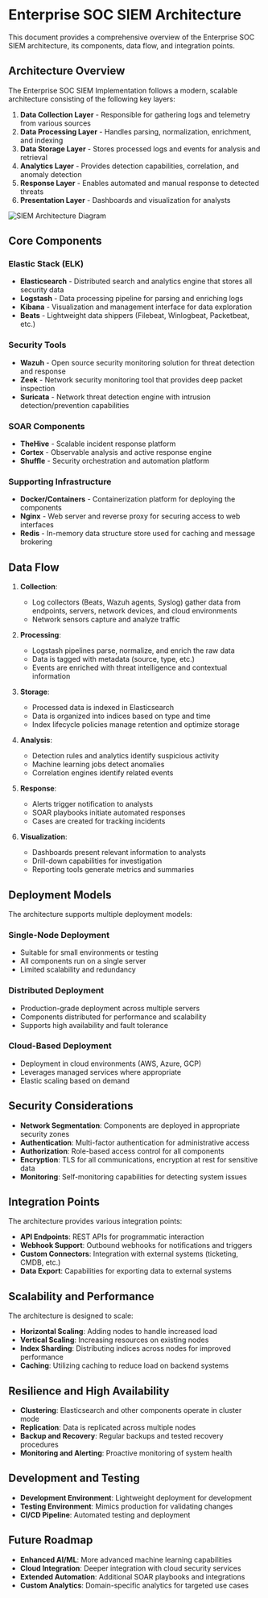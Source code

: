 # Enterprise SOC SIEM Architecture

This document provides a comprehensive overview of the Enterprise SOC SIEM architecture, its components, data flow, and integration points.

## Architecture Overview

The Enterprise SOC SIEM Implementation follows a modern, scalable architecture consisting of the following key layers:

1. **Data Collection Layer** - Responsible for gathering logs and telemetry from various sources
2. **Data Processing Layer** - Handles parsing, normalization, enrichment, and indexing
3. **Data Storage Layer** - Stores processed logs and events for analysis and retrieval
4. **Analytics Layer** - Provides detection capabilities, correlation, and anomaly detection
5. **Response Layer** - Enables automated and manual response to detected threats
6. **Presentation Layer** - Dashboards and visualization for analysts

![SIEM Architecture Diagram](../assets/images/architecture-diagram.png)

## Core Components

### Elastic Stack (ELK)

- **Elasticsearch** - Distributed search and analytics engine that stores all security data
- **Logstash** - Data processing pipeline for parsing and enriching logs
- **Kibana** - Visualization and management interface for data exploration
- **Beats** - Lightweight data shippers (Filebeat, Winlogbeat, Packetbeat, etc.)

### Security Tools

- **Wazuh** - Open source security monitoring solution for threat detection and response
- **Zeek** - Network security monitoring tool that provides deep packet inspection
- **Suricata** - Network threat detection engine with intrusion detection/prevention capabilities

### SOAR Components

- **TheHive** - Scalable incident response platform
- **Cortex** - Observable analysis and active response engine
- **Shuffle** - Security orchestration and automation platform

### Supporting Infrastructure

- **Docker/Containers** - Containerization platform for deploying the components
- **Nginx** - Web server and reverse proxy for securing access to web interfaces
- **Redis** - In-memory data structure store used for caching and message brokering

## Data Flow

1. **Collection**:
   - Log collectors (Beats, Wazuh agents, Syslog) gather data from endpoints, servers, network devices, and cloud environments
   - Network sensors capture and analyze traffic

2. **Processing**:
   - Logstash pipelines parse, normalize, and enrich the raw data
   - Data is tagged with metadata (source, type, etc.)
   - Events are enriched with threat intelligence and contextual information

3. **Storage**:
   - Processed data is indexed in Elasticsearch
   - Data is organized into indices based on type and time
   - Index lifecycle policies manage retention and optimize storage

4. **Analysis**:
   - Detection rules and analytics identify suspicious activity
   - Machine learning jobs detect anomalies
   - Correlation engines identify related events

5. **Response**:
   - Alerts trigger notification to analysts
   - SOAR playbooks initiate automated responses
   - Cases are created for tracking incidents

6. **Visualization**:
   - Dashboards present relevant information to analysts
   - Drill-down capabilities for investigation
   - Reporting tools generate metrics and summaries

## Deployment Models

The architecture supports multiple deployment models:

### Single-Node Deployment

- Suitable for small environments or testing
- All components run on a single server
- Limited scalability and redundancy

### Distributed Deployment

- Production-grade deployment across multiple servers
- Components distributed for performance and scalability
- Supports high availability and fault tolerance

### Cloud-Based Deployment

- Deployment in cloud environments (AWS, Azure, GCP)
- Leverages managed services where appropriate
- Elastic scaling based on demand

## Security Considerations

- **Network Segmentation**: Components are deployed in appropriate security zones
- **Authentication**: Multi-factor authentication for administrative access
- **Authorization**: Role-based access control for all components
- **Encryption**: TLS for all communications, encryption at rest for sensitive data
- **Monitoring**: Self-monitoring capabilities for detecting system issues

## Integration Points

The architecture provides various integration points:

- **API Endpoints**: REST APIs for programmatic interaction
- **Webhook Support**: Outbound webhooks for notifications and triggers
- **Custom Connectors**: Integration with external systems (ticketing, CMDB, etc.)
- **Data Export**: Capabilities for exporting data to external systems

## Scalability and Performance

The architecture is designed to scale:

- **Horizontal Scaling**: Adding nodes to handle increased load
- **Vertical Scaling**: Increasing resources on existing nodes
- **Index Sharding**: Distributing indices across nodes for improved performance
- **Caching**: Utilizing caching to reduce load on backend systems

## Resilience and High Availability

- **Clustering**: Elasticsearch and other components operate in cluster mode
- **Replication**: Data is replicated across multiple nodes
- **Backup and Recovery**: Regular backups and tested recovery procedures
- **Monitoring and Alerting**: Proactive monitoring of system health

## Development and Testing

- **Development Environment**: Lightweight deployment for development
- **Testing Environment**: Mimics production for validating changes
- **CI/CD Pipeline**: Automated testing and deployment

## Future Roadmap

- **Enhanced AI/ML**: More advanced machine learning capabilities
- **Cloud Integration**: Deeper integration with cloud security services
- **Extended Automation**: Additional SOAR playbooks and integrations
- **Custom Analytics**: Domain-specific analytics for targeted use cases